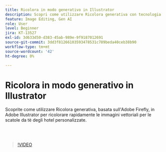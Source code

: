```yaml
---
title: Ricolora in modo generativo in Illustrator
description: Scopri come utilizzare Ricolora generativa con tecnologia Adobe Firefly
feature: Image Editing, Gen AI
role: User
level: Beginner
jira: KT-13527
exl-id: 3d633d50-d383-45ab-989e-9f9187012691
source-git-commit: 3dd3f81266103593478531c789beda40ceb38b90
workflow-type: tm+mt
source-wordcount: '42'
ht-degree: 0%

---
```


# Ricolora in modo generativo in Illustrator

Scoprite come utilizzare Ricolora generativa, basata sull&#39;Adobe Firefly, in Adobe Illustrator per ricolorare rapidamente le immagini vettoriali per le scatole da tè degli hotel personalizzate.

<br> 

>[!VIDEO](https://video.tv.adobe.com/v/3420872?quality=12&learn=on&hidetitle=true)
